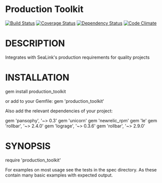 Production Toolkit
==================

[![Build Status](https://travis-ci.org/sealink/production_toolkit.png?branch=master)](https://travis-ci.org/sealink/production_toolkit)
[![Coverage Status](https://coveralls.io/repos/sealink/production_toolkit/badge.png)](https://coveralls.io/r/sealink/production_toolkit)
[![Dependency Status](https://gemnasium.com/sealink/production_toolkit.png?travis)](https://gemnasium.com/sealink/production_toolkit)
[![Code Climate](https://codeclimate.com/github/sealink/production_toolkit.png)](https://codeclimate.com/github/sealink/production_toolkit)

# DESCRIPTION

Integrates with SeaLink's production requirements for quality projects

# INSTALLATION

gem install production_toolkit

or add to your Gemfile:
gem 'production_toolkit'

Also add the relevant dependencies of your project:

gem 'pansophy', '~> 0.3'
gem 'unicorn'
gem 'newrelic_rpm'
gem 'le'
gem 'rollbar', '~> 2.4.0'
gem 'lograge', '~> 0.3.6'
gem 'rollbar', '~> 2.9.0'

# SYNOPSIS

require 'production_toolkit'

For examples on most usage see the tests in the spec directory.
As these contain many basic examples with expected output.
